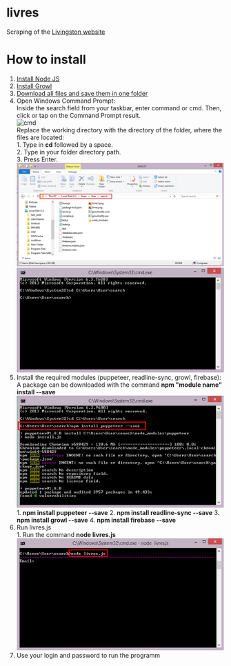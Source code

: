 # livres
Scraping of the <a href = "https://myaccount.lrwriters.com">Livingston website</a>
<h1>How to install</h1>
<ol>
  <li> <a href = "https://nodejs.org/en/download/">Install Node JS</a></li>
  <li> <a href = "http://www.growlforwindows.com/gfw/d.ashx?f=GrowlInstaller.exe">Install Growl</a></li>
  <li> <a href = "https://github.com/dmytro-pazynych/livres/archive/master.zip">Download all files and save them in one folder</a></li>
  <li> Open Windows Command Prompt:<br>
    Inside the search field from your taskbar, enter command or cmd. Then, click or tap on the Command Prompt result.<br>
    <img src="https://www.digitalcitizen.life/sites/default/files/gdrive/win_start_cmd/cmd_1.png" alt="cmd"><br>
    Replace the working directory with the directory of the folder, where the files are located:<br>
    1. Type in <b>cd</b> followed by a space.<br>
    2. Type in your folder directory path.<br>
    3. Press Enter.<br>
    <img src="https://raw.githubusercontent.com/dmytro-pazynych/livres/master/pics/dir.png" alt="dir"><br>
    <img src="https://raw.githubusercontent.com/dmytro-pazynych/livres/master/pics/cd.png" alt="cd"><br>
  </li>
 
  
  
  <li> 
    Install the required modules (puppeteer, readline-sync, growl, firebase):<br>
    A package can be downloaded with the command <b>npm "module name" install --save</b><br>
    <img src="https://raw.githubusercontent.com/dmytro-pazynych/livres/master/pics/mod.png" alt="npm"><br>
    1. <b>npm install puppeteer --save</b>
    2. <b>npm install readline-sync --save</b>
    3. <b>npm install growl --save</b>
    4. <b>npm install firebase --save</b>
  </li>
  <li> 
    Run livres.js<br>
    1. Run the command <b>node livres.js</b><br>
    <img src="https://raw.githubusercontent.com/dmytro-pazynych/livres/master/pics/livres.png" alt="run"><br>
  </li>
  <li>Use your login and password to run the programm</li>
</ol>
